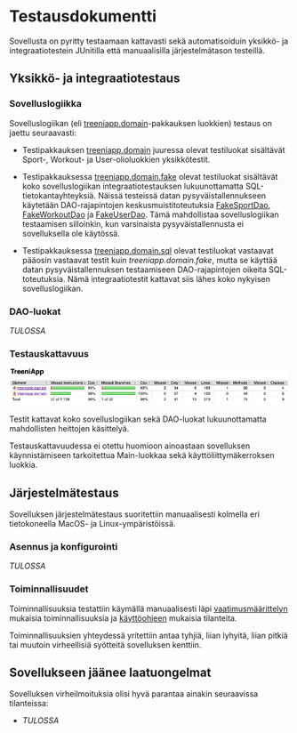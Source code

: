 # Testausdokumentti

Sovellusta on pyritty testaamaan kattavasti sekä automatisoiduin yksikkö- ja integraatiotestein JUnitilla että manuaalisilla järjestelmätason testeillä.

## Yksikkö- ja integraatiotestaus

### Sovelluslogiikka

Sovelluslogiikan (eli [treeniapp.domain](https://github.com/teemuoksanen/ot-harjoitustyo/tree/master/TreeniApp/src/main/java/treeniapp/domain)-pakkauksen luokkien) testaus on jaettu seuraavasti:

- Testipakkauksen [treeniapp.domain](https://github.com/teemuoksanen/ot-harjoitustyo/tree/master/TreeniApp/src/test/java/treeniapp/domain) juuressa olevat testiluokat sisältävät Sport-, Workout- ja User-olioluokkien yksikkötestit.

- Testipakkauksessa [treeniapp.domain.fake](https://github.com/teemuoksanen/ot-harjoitustyo/tree/master/TreeniApp/src/test/java/treeniapp/domain/fake) olevat testiluokat sisältävät koko sovelluslogiikan integraatiotestauksen lukuunottamatta SQL-tietokantayhteyksiä. Näissä testeissä datan pysyväistallennukseen käytetään DAO-rajapintojen keskusmuistitoteutuksia [FakeSportDao](https://github.com/teemuoksanen/ot-harjoitustyo/blob/master/TreeniApp/src/test/java/treeniapp/dao/FakeSportDao.java), [FakeWorkoutDao](https://github.com/teemuoksanen/ot-harjoitustyo/blob/master/TreeniApp/src/test/java/treeniapp/dao/FakeWorkoutDao.java) ja [FakeUserDao](https://github.com/teemuoksanen/ot-harjoitustyo/blob/master/TreeniApp/src/test/java/treeniapp/dao/FakeUserDao.java). Tämä mahdollistaa sovelluslogiikan testaamisen silloinkin, kun varsinaista pysyväistallennusta ei sovelluksella ole käytössä.

- Testipakkauksessa [treeniapp.domain.sql](https://github.com/teemuoksanen/ot-harjoitustyo/tree/master/TreeniApp/src/test/java/treeniapp/domain/fake) olevat testiluokat vastaavat pääosin vastaavat testit kuin _treeniapp.domain.fake_, mutta se käyttää datan pysyväistallennuksen testaamiseen DAO-rajapintojen oikeita SQL-toteutuksia. Nämä integraatiotestit kattavat siis lähes koko nykyisen sovelluslogiikan.

### DAO-luokat

_TULOSSA_

### Testauskattavuus

![Testauskattavuus](https://github.com/teemuoksanen/ot-harjoitustyo/blob/master/dokumentaatio/kuvat/testikattavuus.png)

Testit kattavat koko sovelluslogiikan sekä DAO-luokat lukuunottamatta mahdollisten heittojen käsittelyä.

Testauskattavuudessa ei otettu huomioon ainoastaan sovelluksen käynnistämiseen tarkoitettua Main-luokkaa sekä käyttöliittymäkerroksen luokkia.

## Järjestelmätestaus

Sovelluksen järjestelmätestaus suoritettiin manuaalisesti kolmella eri tietokoneella MacOS- ja Linux-ympäristöissä.

### Asennus ja konfigurointi

_TULOSSA_

### Toiminnallisuudet

Toiminnallisuuksia testattiin käymällä manuaalisesti läpi [vaatimusmäärittelyn](https://github.com/teemuoksanen/ot-harjoitustyo/blob/master/dokumentaatio/vaatimusmaarittely.md) mukaisia toiminnallisuuksia ja [käyttöohjeen](https://github.com/teemuoksanen/ot-harjoitustyo/blob/master/dokumentaatio/kayttoohje.md) mukaisia tilanteita.

Toiminnallisuuksien yhteydessä yritettiin antaa tyhjiä, liian lyhyitä, liian pitkiä tai muutoin virheellisiä syötteitä sovelluksen kenttiin.

## Sovellukseen jäänee laatuongelmat

Sovelluksen virheilmoituksia olisi hyvä parantaa ainakin seuraavissa tilanteissa:

- _TULOSSA_
